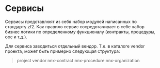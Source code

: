 # Сервисы

Сервисы представлюят из себя набор модулей написанных по стандарту zf2. Как правило сервис сосредотачивает в себе
набор бизнес логики по определенному функционалу (контракты, процедуры, оос и т.д.).

Для сервиса заводиться отдельный вендор. Т.е. в каталоге vendor проекта, может быть примерно следующая структура:

> project
>   vendor
>     nnx-contract
>     nnx-procedure
>     nnx-organization




